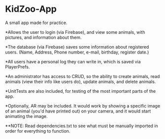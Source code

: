 # KidZoo-App

A small app made for practice.


*Allows the user to login (via Firebase), and view some animals, with pictures, and information about them.

*The database (via Firebase) saves some information about registered users. (Name, Address, Phone number, e-mail, birthday, register date.)

*All users have a personal log they can write in, which is saved via PlayerPrefs.

*An administrator has access to CRUD, so the ability to create animals, read animals (view their info like users do), update animals, and delete animals.

*UnitTests are also included, for testing of the most important parts of the app.



*Optionally, AR may be included. It would work by showing a specific image of an animal (you'd have printed out) on your camera, and it would start animating the image.

**NOTE: Read dependencies.txt to see what must be manually imported in order for everything to function.

